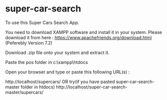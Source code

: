 # super-car-search

To use this Super Cars Search App.

You need to download XAMPP software and install it in your system. Please download it from here : https://www.apachefriends.org/download.html (Peferebly Version 7.2)

Download .zip file onto your system and extract it.

Paste the pos folder in c:\xampp\htdocs

Open your browser and type or paste this following URL(s) :

http://localhost/supercars/ OR try(if you have pasted super-car-search-master folder in htdocs) http://localhost/super-car-search-master/supercars/
